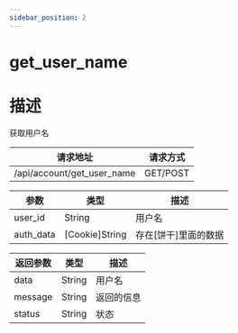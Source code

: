 ```yaml
---
sidebar_position: 2
---
```


# get_user_name

# 描述

获取用户名

| 请求地址                       | 请求方式     |
|----------------------------|----------|
| /api/account/get_user_name | GET/POST |

| 参数        | 类型               | 描述            |
|-----------|------------------|---------------|
| user_id   | String           | 用户名           |
| auth_data | \[Cookie\]String | 存在\[饼干\]里面的数据 |

| 返回参数    | 类型     | 描述    |
|---------|--------|-------|
| data    | String | 用户名   |
| message | String | 返回的信息 |
| status  | String | 状态    |
